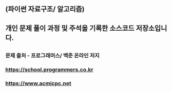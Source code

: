##
## (파이썬 자료구조/ 알고리즘)
## 개인 문제 풀이 과정 및 주석을 기록한 소스코드 저장소입니다.
##
### 문제 출처 - 프로그래머스/ 백준 온라인 저지
### https://school.programmers.co.kr
### https://www.acmicpc.net
##
